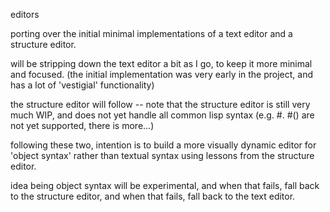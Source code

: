 editors

porting over the initial minimal implementations of a text editor and a structure editor.



will be stripping down the text editor a bit as I go, to keep it more minimal and focused.
(the initial implementation was very early in the project, and has a lot of 'vestigial' functionality)

the structure editor will follow -- note that the structure editor is still very much WIP, and
does not yet handle all common lisp syntax (e.g. #. #() are not yet supported, there is more...)

following these two, intention is to build a more visually dynamic editor for 'object syntax' rather than
textual syntax using lessons from the structure editor.


idea being object syntax will be experimental, and when that fails, fall back to the structure editor,
and when that fails, fall back to the text editor.
